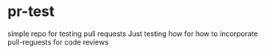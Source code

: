 # pr-test
simple repo for testing pull requests
Just testing how for how to incorporate pull-reguests for code reviews
